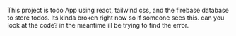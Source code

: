 This project is todo App using react, tailwind css, and the firebase database to store todos. Its kinda broken right now so if someone sees this. can you look at the code? in the meantime ill be trying to find the error.
